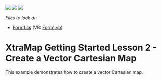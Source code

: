<!-- default badges list -->
![](https://img.shields.io/endpoint?url=https://codecentral.devexpress.com/api/v1/VersionRange/128576896/14.2.3%2B)
[![](https://img.shields.io/badge/Open_in_DevExpress_Support_Center-FF7200?style=flat-square&logo=DevExpress&logoColor=white)](https://supportcenter.devexpress.com/ticket/details/T171499)
[![](https://img.shields.io/badge/📖_How_to_use_DevExpress_Examples-e9f6fc?style=flat-square)](https://docs.devexpress.com/GeneralInformation/403183)
<!-- default badges end -->
<!-- default file list -->
*Files to look at*:

* [Form1.cs](./CS/WinForms_MapControl_Lesson2/Form1.cs) (VB: [Form1.vb](./VB/WinForms_MapControl_Lesson2/Form1.vb))
<!-- default file list end -->
# XtraMap Getting Started Lesson 2 - Create a Vector Cartesian Map


This example demonstrates how to create a vector Cartesian map.

<br/>


